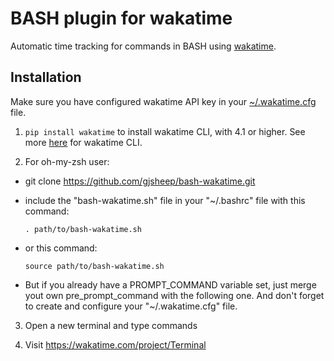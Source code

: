 BASH plugin for wakatime
=======================

Automatic time tracking for commands in BASH using [wakatime](http://wakatime.com/).

Installation
------------

Make sure you have configured wakatime API key in your [~/.wakatime.cfg](https://github.com/wakatime/wakatime#configuring) file.

1. `pip install wakatime` to install wakatime CLI, with 4.1 or higher. See more [here](https://github.com/wakatime/wakatime) for wakatime CLI.

2. For oh-my-zsh user:
  - git clone https://github.com/gjsheep/bash-wakatime.git

  - include the "bash-wakatime.sh" file in your "~/.bashrc" file with this command:

    `. path/to/bash-wakatime.sh`

  - or this command:

    `source path/to/bash-wakatime.sh`

  - But if you already have a PROMPT_COMMAND variable set,
    just merge yout own pre_prompt_command with the following one.
    And don't forget to create and configure your "~/.wakatime.cfg" file.

3. Open a new terminal and type commands

4. Visit https://wakatime.com/project/Terminal
